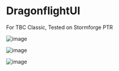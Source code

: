 # DragonflightUI
For TBC Classic, Tested on Stormforge PTR

![image](https://github.com/user-attachments/assets/637b5288-af2d-474b-8793-6e96ae73637f)

![image](https://github.com/user-attachments/assets/3ac06e1f-3a13-43c3-860f-5cabf3be255b)

![image](https://github.com/user-attachments/assets/c7c86efd-4ef7-487a-b06a-242142a16138)
